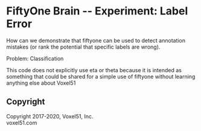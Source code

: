# FiftyOne Brain -- Experiment:  Label Error

How can we demonstrate that fiftyone can be used to detect annotation mistakes (or rank the potential that specific labels are wrong).

Problem: Classification

This code does not explicitly use eta or theta because it is intended as something that could be shared for a simple use of fiftyone without learning anything else about Voxel51





## Copyright

Copyright 2017-2020, Voxel51, Inc.<br>
voxel51.com
